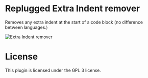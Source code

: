 # Replugged Extra Indent remover

Removes any extra indent at the start of a code block (no difference between languages.)

<img alt="Extra Indent remover" src="https://s11.gifyu.com/images/SAZbT.gif">

# License

This plugin is licensed under the GPL 3 license.
